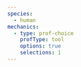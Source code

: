 ```yaml
---
species:
  - human
mechanics:
  - type: prof-choice
    profType: tool
    options: true
    selections: 1
---
```

